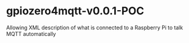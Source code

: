 # gpiozero4mqtt-v0.0.1-POC
Allowing XML description of what is connected to a Raspberry Pi to talk MQTT automatically

